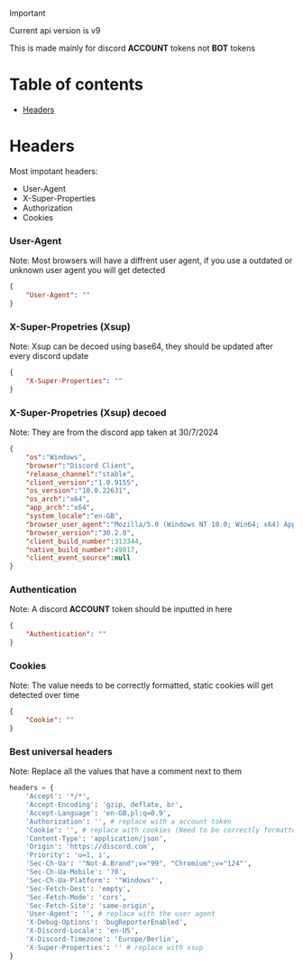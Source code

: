 > [!IMPORTANT]
> Current api version is v9
>
> This is made mainly for discord **ACCOUNT** tokens not **BOT** tokens


# Table of contents
- [Headers](#headers)


# Headers
Most impotant headers:
- User-Agent
- X-Super-Properties
- Authorization
- Cookies

### User-Agent
Note: Most browsers will have a diffrent user agent, if you use a outdated or unknown user agent you will get detected

```json
{
    "User-Agent": ""
}
```

### X-Super-Propetries (Xsup)
Note: Xsup can be decoed using base64, they should be updated after every discord update

```json
{
    "X-Super-Properties": ""
}
```

### X-Super-Propetries (Xsup) decoed
Note: They are from the discord app taken at 30/7/2024

```json
{
    "os":"Windows",
    "browser":"Discord Client",
    "release_channel":"stable",
    "client_version":"1.0.9155",
    "os_version":"10.0.22631",
    "os_arch":"x64",
    "app_arch":"x64",
    "system_locale":"en-GB",
    "browser_user_agent":"Mozilla/5.0 (Windows NT 10.0; Win64; x64) AppleWebKit/537.36 (KHTML, like Gecko) discord/1.0.9155 Chrome/124.0.6367.243 Electron/30.2.0 Safari/537.36",
    "browser_version":"30.2.0",
    "client_build_number":313344,
    "native_build_number":49817,
    "client_event_source":null
}
```

### Authentication
Note: A discord **ACCOUNT** token should be inputted in here

```json
{
    "Authentication": ""
}
```

### Cookies
Note: The value needs to be correctly formatted, static cookies will get detected over time

```json
{
    "Cookie": ""
}
```

### Best universal headers
Note: Replace all the values that have a comment next to them

```python
headers = {
    'Accept': '*/*',
    'Accept-Encoding': 'gzip, deflate, br',
    'Accept-Language': 'en-GB,pl;q=0.9',
    'Authorization': '', # replace with a account token
    'Cookie': '', # replace with cookies (Need to be correctly formatted)
    'Content-Type': 'application/json',
    'Origin': 'https://discord.com',
    'Priority': 'u=1, i',
    'Sec-Ch-Ua': '"Not-A.Brand";v="99", "Chromium";v="124"',
    'Sec-Ch-Ua-Mobile': '?0',
    'Sec-Ch-Ua-Platform': '"Windows"',
    'Sec-Fetch-Dest': 'empty',
    'Sec-Fetch-Mode': 'cors',
    'Sec-Fetch-Site': 'same-origin',
    'User-Agent': '', # replace with the user agent
    'X-Debug-Options': 'bugReporterEnabled',
    'X-Discord-Locale': 'en-US',
    'X-Discord-Timezone': 'Europe/Berlin',
    'X-Super-Properties': '' # replace with xsup
}
```
